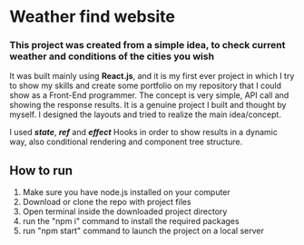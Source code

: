 # Weather find website

### This project was created from a simple idea, to check current weather and conditions of the cities you wish

It was built mainly using **React.js**, and it is my first ever project in which I try to show my skills and create some portfolio on my repository that I could show as a Front-End programmer. The concept is very simple, API call and showing the response results. It is a genuine project I built and thought by myself. I designed the layouts and tried to realize the main idea/concept. 

I used **_state_**, **_ref_** and **_effect_** Hooks in order to show results in a dynamic way, also conditional rendering and component tree structure.

<h2>How to run</h2>

1. Make sure you have node.js installed on your computer
2. Download or clone the repo with project files
3. Open terminal inside the downloaded project directory
4. run the "npm i" command to install the required packages
5. run "npm start" command to launch the project on a local server
